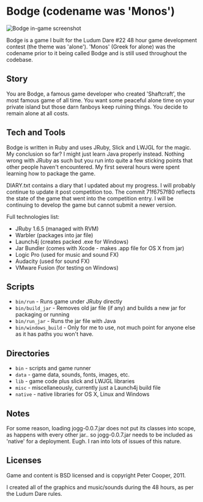 Bodge (codename was 'Monos')
============================

![Bodge in-game screenshot](https://github.com/peterc/monos/raw/master/misc/bodge-shot3.png)

Bodge is a game I built for the Ludum Dare #22 48 hour game development contest (the theme was 'alone'). 'Monos' (Greek for alone) was the codename prior to it being called Bodge and is still used throughout the codebase.

Story
-----

You are Bodge, a famous game developer who created 'Shaftcraft', the most famous game of all time. You want some peaceful alone time on your private island but those darn fanboys keep ruining things. You decide to remain alone at all costs.

Tech and Tools
--------------

Bodge is written in Ruby and uses JRuby, Slick and LWJGL for the magic. My conclusion so far? I might just learn Java properly instead. Nothing wrong with JRuby as such but you run into quite a few sticking points that other people haven't encountered. My first several hours were spent learning how to package the game.

DIARY.txt contains a diary that I updated about my progress. I will probably continue to update it post competition too. The commit 71f6757f80 reflects the state of the game that went into the competition entry. I will be continuing to develop the game but cannot submit a newer version.

Full technologies list:

* JRuby 1.6.5 (managed with RVM)
* Warbler (packages into jar file)
* Launch4j (creates packed .exe for Windows)
* Jar Bundler (comes with Xcode - makes .app file for OS X from jar)
* Logic Pro (used for music and sound FX)
* Audacity (used for sound FX)
* VMware Fusion (for testing on Windows)

Scripts
-------

* `bin/run` - Runs game under JRuby directly
* `bin/build_jar` - Removes old jar file (if any) and builds a new jar for packaging or running
* `bin/run_jar` - Runs the jar file with Java
* `bin/windows_build` - Only for me to use, not much point for anyone else as it has paths you won't have.

Directories
-----------

* `bin` - scripts and game runner
* `data` - game data, sounds, fonts, images, etc.
* `lib` - game code plus slick and LWJGL libraries
* `misc` - miscellaneously, currently just a Launch4j build file
* `native` - native libraries for OS X, Linux and Windows

Notes
-----

For some reason, loading jogg-0.0.7.jar does not put its classes into
scope, as happens with every other jar.. so jogg-0.0.7.jar needs to be
included as 'native' for a deployment. Eugh. I ran into lots of issues of this
nature.

Licenses
--------

Game and content is BSD licensed and is copyright Peter Cooper, 2011.

I created all of the graphics and music/sounds during the 48 hours, as per the Ludum Dare rules.